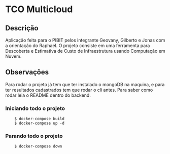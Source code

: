 # TCO Multicloud

## Descrição

Aplicação feita para o PIBIT pelos integrante Geovany, Gilberto e Jonas com a orientação do Raphael. O projeto consiste em uma ferramenta para Descoberta e Estimativa de Custo de Infraestrutura usando Computação em Nuvem.

## Observações
Para rodar o projeto já tem que ter instalado o mongoDB na maquina, e para ter resultados cadastrados tem que rodar o cli antes. Para saber como rodar leia o README dentro do backend.

### Iniciando todo o projeto
```
    $ docker-compose build
    $ docker-compose up -d
```

### Parando todo o projeto
``` 
    $ docker-compose down
```